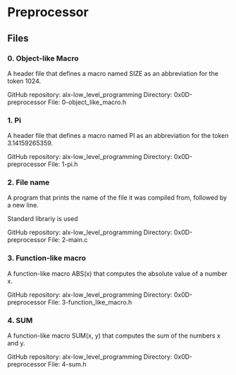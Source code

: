 # Preprocessor

## Files

### 0. Object-like Macro
A header file that defines a macro named SIZE as an abbreviation for the token 1024.

GitHub repository: alx-low_level_programming
Directory: 0x0D-preprocessor
File: 0-object_like_macro.h
  
### 1. Pi
A header file that defines a macro named PI as an abbreviation for the token 3.14159265359.

GitHub repository: alx-low_level_programming
Directory: 0x0D-preprocessor
File: 1-pi.h
  
### 2. File name
A program that prints the name of the file it was compiled from, followed by a new line.

Standard librariy is used

GitHub repository: alx-low_level_programming
Directory: 0x0D-preprocessor
File: 2-main.c
   
### 3. Function-like macro
A function-like macro ABS(x) that computes the absolute value of a number x.

GitHub repository: alx-low_level_programming
Directory: 0x0D-preprocessor
File: 3-function_like_macro.h
  
### 4. SUM
A function-like macro SUM(x, y) that computes the sum of the numbers x and y.

GitHub repository: alx-low_level_programming
Directory: 0x0D-preprocessor
File: 4-sum.h
